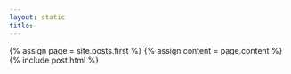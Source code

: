 ```yaml
---
layout: static
title:
---
```


{% assign page = site.posts.first %}
{% assign content = page.content %}
{% include post.html %}
